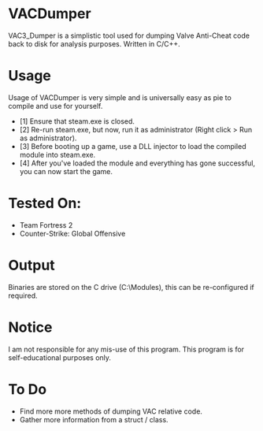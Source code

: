 # VACDumper
VAC3_Dumper is a simplistic tool used for dumping Valve Anti-Cheat code back to disk for analysis purposes. Written in C/C++.

# Usage
Usage of VACDumper is very simple and is universally easy as pie to compile and use for yourself.
- [1] Ensure that steam.exe is closed.
- [2] Re-run steam.exe, but now, run it as administrator (Right click > Run as administrator).
- [3] Before booting up a game, use a DLL injector to load the compiled module into steam.exe.
- [4] After you've loaded the module and everything has gone successful, you can now start the game.

# Tested On:
- Team Fortress 2
- Counter-Strike: Global Offensive

# Output
Binaries are stored on the C drive (C:\Modules), this can be re-configured if required.

# Notice
I am not responsible for any mis-use of this program. This program is for self-educational purposes only.

# To Do
- Find more more methods of dumping VAC relative code.
- Gather more information from a struct / class.
